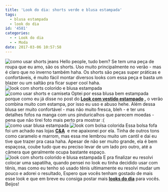 ```yaml
---
title: 'Look do dia: shorts verde e blusa estampada'
tags:
  - blusa estampada
  - look do dia
id: '4581'
categories:
  - - Look do dia
  - - Moda
date: 2017-03-06 10:57:58
---
```


![como usar shorts jeans](/images/2017/02/look-shorts-verde-e-blusa-estampada.jpg) Hello people, tudo bem? Se tem uma peça de roupa que eu amo, são os shorts. Uso muito principalmente no verão - mas é claro que no inverno também haha. Os shorts são peças super práticas e confortáveis, é muito fácil montar diversos looks com essa peça e basta um blazer ou um saltão pra ficar super cool haha. ![look com shorts colorido e blusa estampada](/images/2017/02/como-usar-shorts-colorido-look.jpg) ![como usar shorts e camiseta](/images/2017/02/look-do-dia-shorts-verde-e-camiseta-estampada.jpg) Optei por essa blusa bem estampada porque como eu já disse no post do **[Look com vestido estampado](http://natalia.blog.br/look-dia-vestido-com-estampa-floral/) ,** o verão combina muito com estampa, por isso eu uso e abuso hehe. Além dessa blusa ser muito confortável - mas não muito fresca, bleh - e ter uns detalhes fofos na manga com uns pinduricalhos que parecem moedas - pena que não tirei foto mais perto pra mostrar :( ![como usar blusa estampada ](/images/2017/02/look-com-shorts-verde-e-blusa-estampada-como-usar.jpg) ![look com bolsa colorida](/images/2017/02/como-usar-bolsa-verde.jpg) Essa bolsa fofa foi um achado nas lojas [**C&A**](http://www.cea.com.br/)  e me apaixonei por ela. Tinha de outros tons como caramelo e marrom, mas essa me lembrou muito um cantil e dai eu tive que trazer pra casa haha. Apesar de não ser muito grande, ela é bem espaçosa, coube tudo que eu preciso levar de um lado pro outro, até a câmera que geralmente ocupa bastante espaço. ![look com shorts colorido e blusa estampada ](/images/2017/02/como-usar-roupa-estampada.jpg) E pra finalizar eu resolvi colocar uma sapatilha, quando pensei no look eu tinha decidido usar com tênis, mas como eu tenho só usado tênis ultimamente eu resolvi mudar um pouco e adorei o resultado, Espero que vocês tenham gostado de mais esse look e que em breve eu consiga postar mais [**looks do dia**](http://natalia.blog.br/look-do-dia/) para vocês. Beijos!
